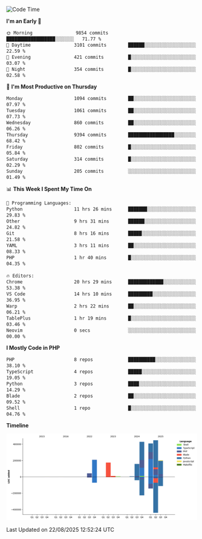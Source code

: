<!--START_SECTION:waka-->
![Code Time](http://img.shields.io/badge/Code%20Time-4%2C051%20hrs%2019%20mins-blue)

**I'm an Early 🐤** 

```text
🌞 Morning                9854 commits        ██████████████████░░░░░░░   71.77 % 
🌆 Daytime                3101 commits        ██████░░░░░░░░░░░░░░░░░░░   22.59 % 
🌃 Evening                421 commits         █░░░░░░░░░░░░░░░░░░░░░░░░   03.07 % 
🌙 Night                  354 commits         █░░░░░░░░░░░░░░░░░░░░░░░░   02.58 % 
```
📅 **I'm Most Productive on Thursday** 

```text
Monday                   1094 commits        ██░░░░░░░░░░░░░░░░░░░░░░░   07.97 % 
Tuesday                  1061 commits        ██░░░░░░░░░░░░░░░░░░░░░░░   07.73 % 
Wednesday                860 commits         ██░░░░░░░░░░░░░░░░░░░░░░░   06.26 % 
Thursday                 9394 commits        █████████████████░░░░░░░░   68.42 % 
Friday                   802 commits         █░░░░░░░░░░░░░░░░░░░░░░░░   05.84 % 
Saturday                 314 commits         █░░░░░░░░░░░░░░░░░░░░░░░░   02.29 % 
Sunday                   205 commits         ░░░░░░░░░░░░░░░░░░░░░░░░░   01.49 % 
```


📊 **This Week I Spent My Time On** 

```text
💬 Programming Languages: 
Python                   11 hrs 26 mins      ███████░░░░░░░░░░░░░░░░░░   29.83 % 
Other                    9 hrs 31 mins       ██████░░░░░░░░░░░░░░░░░░░   24.82 % 
Git                      8 hrs 16 mins       █████░░░░░░░░░░░░░░░░░░░░   21.58 % 
YAML                     3 hrs 11 mins       ██░░░░░░░░░░░░░░░░░░░░░░░   08.33 % 
PHP                      1 hr 40 mins        █░░░░░░░░░░░░░░░░░░░░░░░░   04.35 % 

🔥 Editors: 
Chrome                   20 hrs 29 mins      █████████████░░░░░░░░░░░░   53.38 % 
VS Code                  14 hrs 10 mins      █████████░░░░░░░░░░░░░░░░   36.95 % 
Warp                     2 hrs 22 mins       ██░░░░░░░░░░░░░░░░░░░░░░░   06.21 % 
TablePlus                1 hr 19 mins        █░░░░░░░░░░░░░░░░░░░░░░░░   03.46 % 
Neovim                   0 secs              ░░░░░░░░░░░░░░░░░░░░░░░░░   00.00 % 
```

**I Mostly Code in PHP** 

```text
PHP                      8 repos             ██████████░░░░░░░░░░░░░░░   38.10 % 
TypeScript               4 repos             █████░░░░░░░░░░░░░░░░░░░░   19.05 % 
Python                   3 repos             ████░░░░░░░░░░░░░░░░░░░░░   14.29 % 
Blade                    2 repos             ██░░░░░░░░░░░░░░░░░░░░░░░   09.52 % 
Shell                    1 repo              █░░░░░░░░░░░░░░░░░░░░░░░░   04.76 % 
```



**Timeline**

![Lines of Code chart](https://raw.githubusercontent.com/abrahamgreyson/abrahamgreyson/main/assets/bar_graph.png)


 Last Updated on 22/08/2025 12:52:24 UTC
<!--END_SECTION:waka-->
